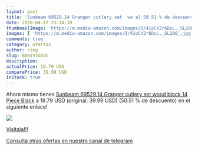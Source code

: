 ```yaml
---
layout: post
title: 'Sunbeam 69529.14 Granger cutlery set  wo al 50.51 % de descuento'
date: 2020-04-12 23:14:10
thumbnailImage: 'https://m.media-amazon.com/images/I/41oCY2r6DuL._SL200_.jpg'
images: [ 'https://m.media-amazon.com/images/I/41oCY2r6DuL._SL200_.jpg' ]
comments: true
category: ofertas
author: ring
slug: B001VIUZUU
description:
actualPrice: 19.79 USD
comparePrice: 39.99 USD
inStock: true
---
```


Ahora mismo tienes [Sunbeam 69529.14 Granger cutlery set  wood block  14 Piece  Black](https://www.amazon.com/dp/B001VIUZUU/?tag=redken08-20) a 19.79 USD (original: 39.99 USD) (50.51 %  de descuento) en el siguiente enlace!

[![](https://m.media-amazon.com/images/I/41oCY2r6DuL._SL200_.jpg)](https://www.amazon.com/dp/B001VIUZUU/?tag=redken08-20)

[Visítala!!!](https://www.amazon.com/dp/B001VIUZUU/?tag=redken08-20)

[Consulta otras ofertas en nuestro canal de telegram](https://t.me/s/ofertas25)
